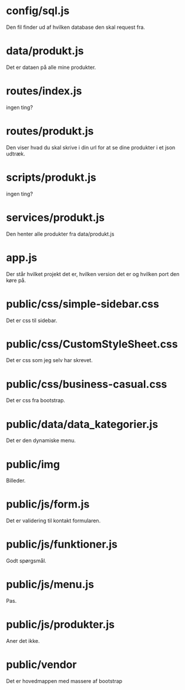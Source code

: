 # config/sql.js

Den fil finder ud af hvilken database den skal request fra.

# data/produkt.js

Det er dataen på alle mine produkter.

# routes/index.js

ingen ting?

# routes/produkt.js

Den viser hvad du skal skrive i din url for at se dine produkter i et json udtræk.

# scripts/produkt.js

ingen ting?

# services/produkt.js

Den henter alle produkter fra data/produkt.js

# app.js

Der står hvilket projekt det er, hvilken version det er og hvilken port den køre på.

# public/css/simple-sidebar.css

Det er css til sidebar.

# public/css/CustomStyleSheet.css

Det er css som jeg selv har skrevet.

# public/css/business-casual.css

Det er css fra bootstrap.

# public/data/data_kategorier.js

Det er den dynamiske menu.

# public/img

Billeder.

# public/js/form.js

Det er validering til kontakt formularen.

# public/js/funktioner.js

Godt spørgsmål.

# public/js/menu.js

Pas.

# public/js/produkter.js

Aner det ikke.

# public/vendor

Det er hovedmappen med massere af bootstrap